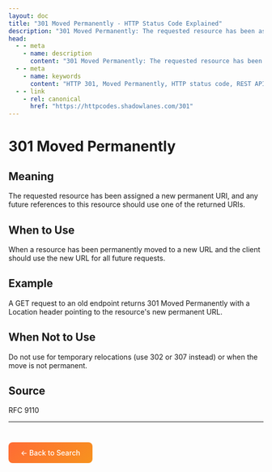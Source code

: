 ```yaml
---
layout: doc
title: "301 Moved Permanently - HTTP Status Code Explained"
description: "301 Moved Permanently: The requested resource has been assigned a new permanent URI, and any future references to this resource should use one of the returne..."
head:
  - - meta
    - name: description
      content: "301 Moved Permanently: The requested resource has been assigned a new permanent URI, and any future references to this resource should use one of the returne..."
  - - meta
    - name: keywords
      content: "HTTP 301, Moved Permanently, HTTP status code, REST API, web development"
  - - link
    - rel: canonical
      href: "https://httpcodes.shadowlanes.com/301"
---
```


# 301 Moved Permanently

## Meaning

The requested resource has been assigned a new permanent URI, and any future references to this resource should use one of the returned URIs.

## When to Use

When a resource has been permanently moved to a new URL and the client should use the new URL for all future requests.

## Example

A GET request to an old endpoint returns 301 Moved Permanently with a Location header pointing to the resource's new permanent URL.

## When Not to Use

Do not use for temporary relocations (use 302 or 307 instead) or when the move is not permanent.

## Source

RFC 9110

---

<div style="margin-top: 40px;">
  <a href="/" style="display: inline-block; padding: 12px 24px; background: linear-gradient(135deg, #ff6b35, #f7931e); color: white; text-decoration: none; border-radius: 8px; font-weight: 500;">← Back to Search</a>
</div>
